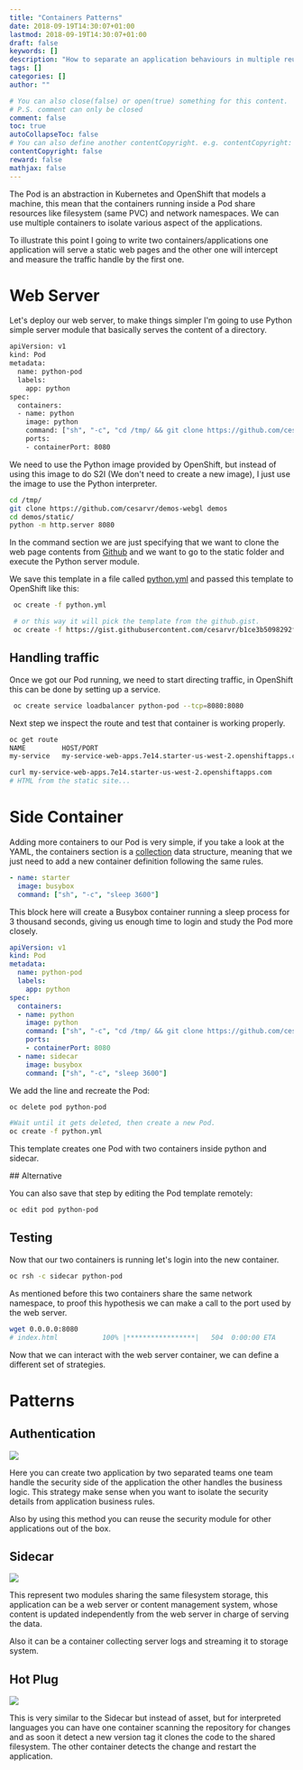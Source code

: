 ```yaml
---
title: "Containers Patterns"
date: 2018-09-19T14:30:07+01:00
lastmod: 2018-09-19T14:30:07+01:00
draft: false
keywords: []
description: "How to separate an application behaviours in multiple reusable containers."
tags: []
categories: []
author: ""

# You can also close(false) or open(true) something for this content.
# P.S. comment can only be closed
comment: false
toc: true
autoCollapseToc: false
# You can also define another contentCopyright. e.g. contentCopyright: "This is another copyright."
contentCopyright: false
reward: false
mathjax: false
---
```


The Pod is an abstraction in Kubernetes and OpenShift that models a machine, this mean that the containers running inside a Pod share resources like filesystem (same PVC) and network namespaces. We can use multiple containers to isolate various aspect of the applications.


<!--more-->


To illustrate this point I going to write two containers/applications one application will serve a static web pages and the other one will intercept and measure the traffic handle by the first one.


# Web Server

Let's deploy our web server, to make things simpler I'm going to use Python simple server module that basically serves the content of a directory.

```sh
apiVersion: v1
kind: Pod
metadata:
  name: python-pod
  labels:
    app: python
spec:
  containers:
  - name: python
    image: python
    command: ["sh", "-c", "cd /tmp/ && git clone https://github.com/cesarvr/demos-webgl demos && cd demos/static/ && python -m http.server 8080"]
    ports:
    - containerPort: 8080
```

We need to use the Python image provided by OpenShift, but instead of using this image to do S2I (We don't need to create a new image), I just use the image to use the Python interpreter.

```sh
cd /tmp/
git clone https://github.com/cesarvr/demos-webgl demos
cd demos/static/
python -m http.server 8080
```
In the command section we are just specifying that we want to clone the web page contents from [Github](https://github.com/cesarvr/demos-webgl) and we want to go to the static folder and execute the Python server module.

We save this template in a file called [python.yml](https://gist.github.com/cesarvr/b1ce3b5098292fd01b42b13697301b17) and passed this template to OpenShift like this:

```sh
 oc create -f python.yml

 # or this way it will pick the template from the github.gist.
 oc create -f https://gist.githubusercontent.com/cesarvr/b1ce3b5098292fd01b42b13697301b17/raw/2e730e761b7ac99ac6b8186caac1f0c31e10063f/python.yml
```


## Handling traffic

Once we got our Pod running, we need to start directing traffic, in OpenShift this can be done by setting up a service.

```sh
 oc create service loadbalancer python-pod --tcp=8080:8080
```

Next step we inspect the route and test that container is working properly.

```sh
oc get route
NAME         HOST/PORT                                                      PATH      SERVICES    
my-service   my-service-web-apps.7e14.starter-us-west-2.openshiftapps.com             my-service   8080                    None

curl my-service-web-apps.7e14.starter-us-west-2.openshiftapps.com
# HTML from the static site...
```


# Side Container

Adding more containers to our Pod is very simple, if you take a look at the YAML, the containers section is a [collection](https://symfony.com/doc/current/components/yaml/yaml_format.html#collections) data structure, meaning that we just need to add a new container definition following the same rules.

```yaml
- name: starter   
  image: busybox
  command: ["sh", "-c", "sleep 3600"]
```
This block here will create a Busybox container running a sleep process for 3 thousand seconds, giving us enough time to login and study the Pod more closely.

```yaml
apiVersion: v1
kind: Pod
metadata:
  name: python-pod
  labels:
    app: python
spec:
  containers:
  - name: python
    image: python
    command: ["sh", "-c", "cd /tmp/ && git clone https://github.com/cesarvr/demos-webgl demos && cd demos/static/ && python -m http.server 8080"]
    ports:
    - containerPort: 8080
  - name: sidecar   
    image: busybox
    command: ["sh", "-c", "sleep 3600"]
```


We add the line and recreate the Pod:

```sh
oc delete pod python-pod

#Wait until it gets deleted, then create a new Pod.
oc create -f python.yml
```

This template creates one Pod with two containers inside python and sidecar.


## Alternative

You can also save that step by editing the Pod template remotely:

```sh
oc edit pod python-pod
```

## Testing

Now that our two containers is running let's login into the new container.


```sh
oc rsh -c sidecar python-pod
```
As mentioned before this two containers share the same network namespace, to proof this hypothesis we can make a call to the port used by the web server.

```sh
wget 0.0.0.0:8080
# index.html           100% |*****************|   504  0:00:00 ETA
```

Now that we can interact with the web server container, we can define a different set of strategies.



# Patterns

## Authentication

![](https://github.com/cesarvr/hugo-blog/blob/master/static/prometheus/auth.png?raw=true)

Here you can create two application by two separated teams one team handle the security side of the application the other handles the business logic. This strategy make sense when you want to isolate the security details from application business rules.

Also by using this method you can reuse the security module for other applications out of the box.


## Sidecar

![](https://github.com/cesarvr/hugo-blog/blob/master/static/prometheus/assets.png?raw=true)

This represent two modules sharing the same filesystem storage, this application can be a web server or content management system, whose content is updated independently from the web server in charge of serving the data.

Also it can be a container collecting server logs and streaming it to storage system.


## Hot Plug

![](https://github.com/cesarvr/hugo-blog/blob/master/static/prometheus/interpreter.png?raw=true)

This is very similar to the Sidecar but instead of asset, but for interpreted languages you can have one container scanning the repository for changes and as soon it detect a new version tag it clones the code to the shared filesystem. The other container detects the change and restart the application.
